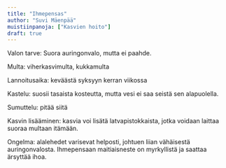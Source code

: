 ```yaml
---
title: "Ihmepensas"
author: "Suvi Mäenpää"
muistiinpanoja: ["Kasvien hoito"]
draft: true
---
```


Valon tarve: Suora auringonvalo, mutta ei paahde.

Multa: viherkasvimulta, kukkamulta

Lannoitusaika: keväästä syksyyn kerran viikossa

Kastelu: suosii tasaista kosteutta, mutta vesi ei saa seistä sen alapuolella. 

Sumuttelu: pitää siitä 

Kasvin lisääminen: kasvia voi lisätä latvapistokkaista, jotka voidaan laittaa suoraa multaan itämään.

Ongelma: alalehedet varisevat helposti, johtuen liian vähäisestä auringonvalosta. Ihmepensaan maitiaisneste on myrkyllistä ja saattaa ärsyttää ihoa.




